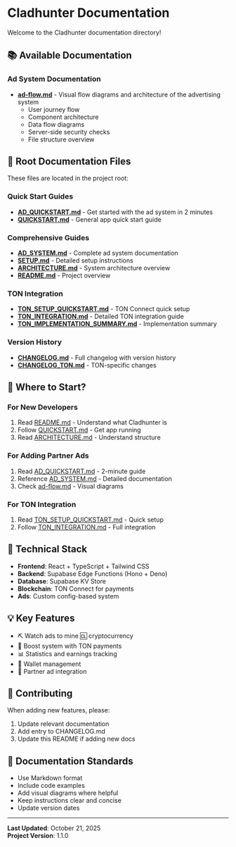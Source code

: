 # Cladhunter Documentation

Welcome to the Cladhunter documentation directory!

## 📚 Available Documentation

### Ad System Documentation

- **[ad-flow.md](./ad-flow.md)** - Visual flow diagrams and architecture of the advertising system
  - User journey flow
  - Component architecture
  - Data flow diagrams
  - Server-side security checks
  - File structure overview

## 📖 Root Documentation Files

These files are located in the project root:

### Quick Start Guides
- **[AD_QUICKSTART.md](../AD_QUICKSTART.md)** - Get started with the ad system in 2 minutes
- **[QUICKSTART.md](../QUICKSTART.md)** - General app quick start guide

### Comprehensive Guides
- **[AD_SYSTEM.md](../AD_SYSTEM.md)** - Complete ad system documentation
- **[SETUP.md](../SETUP.md)** - Detailed setup instructions
- **[ARCHITECTURE.md](../ARCHITECTURE.md)** - System architecture overview
- **[README.md](../README.md)** - Project overview

### TON Integration
- **[TON_SETUP_QUICKSTART.md](../TON_SETUP_QUICKSTART.md)** - TON Connect quick setup
- **[TON_INTEGRATION.md](../TON_INTEGRATION.md)** - Detailed TON integration guide
- **[TON_IMPLEMENTATION_SUMMARY.md](../TON_IMPLEMENTATION_SUMMARY.md)** - Implementation summary

### Version History
- **[CHANGELOG.md](../CHANGELOG.md)** - Full changelog with version history
- **[CHANGELOG_TON.md](../CHANGELOG_TON.md)** - TON-specific changes

## 🎯 Where to Start?

### For New Developers
1. Read [README.md](../README.md) - Understand what Cladhunter is
2. Follow [QUICKSTART.md](../QUICKSTART.md) - Get app running
3. Read [ARCHITECTURE.md](../ARCHITECTURE.md) - Understand structure

### For Adding Partner Ads
1. Read [AD_QUICKSTART.md](../AD_QUICKSTART.md) - 2-minute guide
2. Reference [AD_SYSTEM.md](../AD_SYSTEM.md) - Detailed documentation
3. Check [ad-flow.md](./ad-flow.md) - Visual diagrams

### For TON Integration
1. Read [TON_SETUP_QUICKSTART.md](../TON_SETUP_QUICKSTART.md) - Quick setup
2. Follow [TON_INTEGRATION.md](../TON_INTEGRATION.md) - Full integration

## 🔧 Technical Stack

- **Frontend**: React + TypeScript + Tailwind CSS
- **Backend**: Supabase Edge Functions (Hono + Deno)
- **Database**: Supabase KV Store
- **Blockchain**: TON Connect for payments
- **Ads**: Custom config-based system

## 💡 Key Features

- ⛏️ Watch ads to mine 🆑 cryptocurrency
- 🚀 Boost system with TON payments
- 📊 Statistics and earnings tracking
- 💼 Wallet management
- 🎯 Partner ad integration

## 🤝 Contributing

When adding new features, please:
1. Update relevant documentation
2. Add entry to CHANGELOG.md
3. Update this README if adding new docs

## 📝 Documentation Standards

- Use Markdown format
- Include code examples
- Add visual diagrams where helpful
- Keep instructions clear and concise
- Update version dates

---

**Last Updated**: October 21, 2025  
**Project Version**: 1.1.0
